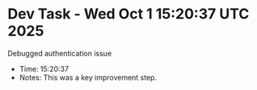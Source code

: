 # Dev Task - Wed Oct  1 15:20:37 UTC 2025
Debugged authentication issue
- Time: 15:20:37
- Notes: This was a key improvement step.
